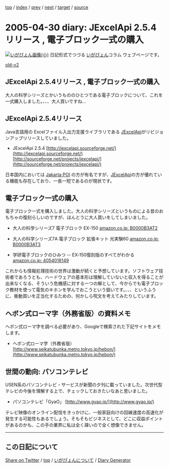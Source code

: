 [top](https://igapyon.github.io/diary/) 
 / [index](https://igapyon.github.io/diary/2005/index.html) 
 / [prev](https://igapyon.github.io/diary/2005/ig050429.html) 
 / [next](https://igapyon.github.io/diary/2005/ig050504.html) 
 / [target](https://igapyon.github.io/diary/2005/ig050430.html) 
 / [source](https://github.com/igapyon/diary/blob/gh-pages/2005/ig050430.html.src.md) 

2005-04-30 diary: JExcelApi 2.5.4リリース , 電子ブロック一式の購入
=====================================================================================================
[![いがぴょん画像(小)](https://igapyon.github.io/diary/images/iga200306s.jpg "いがぴょん")](https://igapyon.github.io/diary/memo/memoigapyon.html) 日記形式でつづる [いがぴょん](https://igapyon.github.io/diary/memo/memoigapyon.html)コラム ウェブページです。

[old-v2](ig050430-orig.html)

## JExcelApi 2.5.4リリース , 電子ブロック一式の購入

大人の科学シリーズとかいうもののひとつである電子ブロックについて、これを一式購入しました。、、、大人買いですね…


## JExcelApi 2.5.4リリース

Java言語用の Excelファイル入出力支援ライブラリである [JExcelApi](http://www.igapyon.jp/igapyon/diary/keyword/jexcelapi.html)がリビジョンアップリリースしていました。

* JExcelApi 2.5.4
  [http://jexcelapi.sourceforge.net/](http://jexcelapi.sourceforge.net/)
  [http://sourceforge.net/projects/jexcelapi/](http://sourceforge.net/projects/jexcelapi/)

日本国内においては [Jakarta POI](http://www.igapyon.jp/igapyon/diary/keyword/jakartapoi.html) の方が有名ですが、[JExcelApi](http://www.igapyon.jp/igapyon/diary/keyword/jexcelapi.html)の方が優れている機能も存在しており、一長一短であるのが現状です。

## 電子ブロック一式の購入

電子ブロック一式を購入しました。大人の科学シリーズというものによる昔のおもちゃの復刻らしいのですが、ほんとうに大人買いをしてしまいました。

* 大人の科学シリーズ7 電子ブロック EX-150
    [amazon.co.jp: B0000B3AT2](http://www.amazon.co.jp/exec/obidos/ASIN/B0000B3AT2/igapyondiary-22)
    
* 大人の科学シリーズ7A 電子ブロック 拡張キット 光実験60
    [amazon.co.jp: B0000B3AT3](http://www.amazon.co.jp/exec/obidos/ASIN/B0000B3AT3/igapyondiary-22)
    
* 学研電子ブロックのひみつ -- EX‐150復刻版のすべてがわかる
    [amazon.co.jp: 4054018149](http://www.amazon.co.jp/exec/obidos/ASIN/4054018149/igapyondiary-22)
  

これからも情報処理技術の世界は激動が続くと予想しています。ソフトウェア技術者であろうとも、ハードウェアの基本形は理解していないと収入を得ることが出来なくなる、そういう危機感に対する一つの解として、今からでも電子ブロック教材を使って電気のキホンを学んでおこうという狙いです。、、、というふうに、衝動買いを正当化するための、何かしら呪文を考えてみたりしています。

## ヘボン式ローマ字（外務省版）の資料メモ

ヘボン式ローマ字を調べる必要があり、Googleで検索された下記サイトをメモします。

* ヘボン式ローマ字（外務省版）
  [http://www.seikatubunka.metro.tokyo.jp/hebon/](http://www.seikatubunka.metro.tokyo.jp/hebon/)

## 世間の動向: パソコンテレビ

USEN系のパソコンテレビ・サービスが新聞の夕刊に載っていました。次世代型テレビの今後を理解する上で、チェックしておきたいなあと思いました。

* パソコンテレビ「GyaO」
  [http://www.gyao.jp/](http://www.gyao.jp/)

テレビ映像のオンライン配信をきっかけに、一般家庭向けの回線速度の高速化が発生する可能性もあるでしょう。そもそもビジネスとして、どこに収益ポイントがあるのかも、この手の業界に私は全く疎いので全く想像できません。

----------------------------------------------------------------------------------------------------

## この日記について

[Share on Twitter](https://twitter.com/intent/tweet?hashtags=igapyon%2Cdiary%2C%E3%81%84%E3%81%8C%E3%81%B4%E3%82%87%E3%82%93&text=JExcelApi+2.5.4%E3%83%AA%E3%83%AA%E3%83%BC%E3%82%B9+%2C+%E9%9B%BB%E5%AD%90%E3%83%96%E3%83%AD%E3%83%83%E3%82%AF%E4%B8%80%E5%BC%8F%E3%81%AE%E8%B3%BC%E5%85%A5&url=https%3A%2F%2Figapyon.github.io%2Fdiary%2F2005%2Fig050430.html) / [top](https://igapyon.github.io/diary/) / [いがぴょんについて](https://igapyon.github.io/diary/memo/memoigapyon.html) / [Diary Generator](https://github.com/igapyon/igapyonv3)
